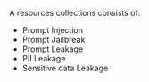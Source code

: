 A resources collections consists of: 

* Prompt Injection
* Prompt Jailbreak
* Prompt Leakage
* PII Leakage
* Sensitive data Leakage 
